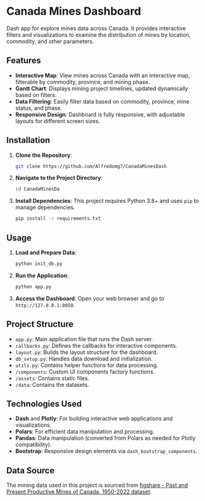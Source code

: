 # Canada Mines Dashboard

Dash app for explore mines data across Canada. It provides interactive filters and visualizations to examine the distribution of mines by location, commodity, and other parameters.


## Features
- **Interactive Map**: View mines across Canada with an interactive map, filterable by commodity, province, and mining phase.
- **Gantt Chart**: Displays mining project timelines, updated dynamically based on filters.
- **Data Filtering**: Easily filter data based on commodity, province, mine status, and phase.
- **Responsive Design**: Dashboard is fully responsive, with adjustable layouts for different screen sizes.

## Installation

1. **Clone the Repository**:
    ```bash
    git clone https://github.com/Alfredomg7/CanadaMinesDash
    ```
2. **Navigate to the Project Directory**:
    ```bash
    cd CanadaMinesDa
    ```
3. **Install Dependencies**:
    This project requires Python 3.8+ and uses `pip` to manage dependencies.
    ```bash
    pip install -r requirements.txt
    ```

## Usage

1. **Load and Prepare Data**:
    ```bash
    python init_db.py
    ```
2. **Run the Application**:
    ```bash
    python app.py
    ```
3. **Access the Dashboard**: Open your web browser and go to `http://127.0.0.1:8050`.

## Project Structure
- `app.py`: Main application file that runs the Dash server.
- `callbacks.py`: Defines the callbacks for interactive components.
- `layout.py`: Builds the layout structure for the dashboard.
- `db_setup.py`: Handles data download and initialization.
- `utils.py`: Contains helper functions for data processing.
- `/components`: Custom UI components factory functions.
- `/assets`: Contains static files.
- `/data`: Contains the datasets.

## Technologies Used
- **Dash** and **Plotly**: For building interactive web applications and visualizations.
- **Polars**: For efficient data manipulation and processing.
- **Pandas**: Data manipulation (converted from Polars as needed for Plotly compatibility).
- **Bootstrap**: Responsive design elements via `dash_bootstrap_components`.

## Data Source
The mining data used in this project is sourced from [figshare - Past and Present Productive Mines of Canada, 1950-2022 dataset](https://figshare.com/articles/dataset/Principal_Productive_Mines_of_Canada/23740071?file=45011833).